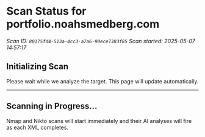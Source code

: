 # Scan Status for portfolio.noahsmedberg.com

*Scan ID: `80175fd4-513a-4cc3-a7a6-90ece7383f85`*
*Scan started: 2025-05-07 14:57:17*

## Initializing Scan

Please wait while we analyze the target. This page will update automatically.

---

## Scanning in Progress...

Nmap and Nikto scans will start immediately and their AI analyses will fire as each XML completes.

